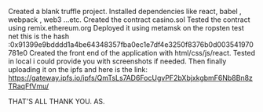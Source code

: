 
Created a blank truffle project.
Installed dependencies like react, babel , webpack , web3 ...etc.
Created the contract casino.sol
Tested the contract using remix.ethereum.org
Deployed it using metamsk on the ropsten test net this is the hash :0x91399e9bdddd1a4be64348357fba0ec1e7df4e3250f8376b0d003541970781e0
Created the front end of the application with html/css/js/react.
Tested in local i could provide you with screenshots if needed.
Then finally uploading it on the ipfs and here is the link:
https://gateway.ipfs.io/ipfs/QmTsLs7AD6FocUgvPF2bXbjxkgbmF6Nb8Bn8zTRaqFfVmu/

THAT'S ALL THANK YOU.
AS. 



